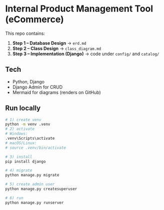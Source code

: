 # Internal Product Management Tool (eCommerce)

This repo contains:
1) **Step 1 – Database Design** → `erd.md`
2) **Step 2 – Class Design** → `class_diagram.md`
3) **Step 3 – Implementation (Django)** → code under `config/` and `catalog/`

## Tech
- Python, Django
- Django Admin for CRUD
- Mermaid for diagrams (renders on GitHub)

## Run locally

```bash
# 1) create venv
python -m venv .venv
# 2) activate
# Windows:
.venv\Scripts\activate
# macOS/Linux:
# source .venv/bin/activate

# 3) install
pip install django

# 4) migrate
python manage.py migrate

# 5) create admin user
python manage.py createsuperuser

# 6) run
python manage.py runserver
